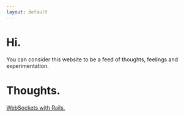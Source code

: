```yaml
---
layout: default
---
```


# Hi.

You can consider this website to be a feed of thoughts, feelings and experimentation.

# Thoughts.

[WebSockets with Rails.](./looking-into-websockets.html)

